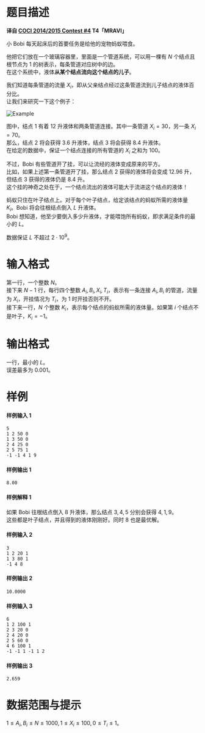 
# 题目描述

**译自 [COCI 2014/2015 Contest #4](http://www.hsin.hr/coci/archive/2014_2015/contest4_tasks.pdf) T4「MRAVI」**

小 Bobi 每天起床后的首要任务是给他的宠物蚂蚁喂食。

他把它们放在一个玻璃容器里，里面是一个管道系统，可以用一棵有 $N$ 个结点且根节点为 $1$ 的树表示，每条管道对应树中的边。  
在这个系统中，液体**从某个结点流向这个结点的儿子**。

我们知道每条管道的流量 $X_i$，即从父亲结点经过这条管道流到儿子结点的液体百分比。  
让我们来研究一下这个例子：

![Example](source/loj/3015/img/aHR0cHM6Ly9sb2otaW1nLnVweXVuLm1lbmNpLm1lbXNldDAuY24vMjAxOS8wMy8wMy81YzdiNDA2YmI1ODU3LnBuZw==.png)

图中，结点 $1$ 有着 $12$ 升液体和两条管道连接。其中一条管道 $X_i = 30$，另一条 $X_i = 70$。  
那么，结点 $2$ 将会获得 $3.6$ 升液体，结点 $3$ 将会获得 $8.4$ 升液体。  
在给定的数据中，保证一个结点连接的所有管道的 $X_i$ 之和为 $100$。

不过，Bobi 有些管道开了挂，可以让流经的液体变成原来的平方。  
比如，如果上述第一条管道开了挂，那么结点 $2$ 获得的液体将会变成 $12.96$ 升，但结点 $3$ 获得的液体仍是 $8.4$ 升。  
这个挂的神奇之处在于，一个结点流出的液体可能大于流进这个结点的液体！

蚂蚁只住在叶子结点上。对于每个叶子结点，给定该结点的蚂蚁所需的液体量 $K_i$。Bobi 将会往根结点倒入 $L$ 升液体。  
Bobi 想知道，他至少要倒入多少升液体，才能喂饱所有蚂蚁，即求满足条件的最小的 $L$。

数据保证 $L$ 不超过 $2 \cdot 10^9$。

# 输入格式

第一行，一个整数 $N$。  
接下来 $N-1$ 行，每行四个整数 $A_i,B_i,X_i,T_i$，表示有一条连接 $A_i,B_i$ 的管道，流量为 $X_i$，开挂情况为 $T_i$，为 $1$ 时开挂否则不开。  
接下来一行，$N$ 个整数 $K_i$，表示每个结点的蚂蚁所需的液体量。如果第 $i$ 个结点不是叶子，$K_i = -1$。

# 输出格式

一行，最小的 $L$。  
误差最多为 $0.001$。

# 样例

#### 样例输入 1
```plain
5
1 2 50 0
1 3 50 0
2 4 25 0
2 5 75 1
-1 -1 4 1 9
```

#### 样例输出 1
```plain
8.00
```

#### 样例解释 1
如果 Bobi 往根结点倒入 $8$ 升液体，那么结点 $3,4,5$ 分别会获得 $4,1,9$。  
这些都是叶子结点，并且得到的液体刚刚好。同时 $8$ 也是最优解。

#### 样例输入 2
```plain
3
1 2 20 1
1 3 80 1
-1 4 8
```

#### 样例输出 2
```plain
10.0000
```

#### 样例输入 3
```plain
6
1 2 100 1
2 3 20 0
2 4 20 0
2 5 60 0
4 6 100 1
-1 -1 1 -1 1 2
```

#### 样例输出 3
```plain
2.659
```

# 数据范围与提示

$1 \le A_i,B_i \le N \le 1000,1 \le X_i \le 100,0 \le T_i \le 1$。

